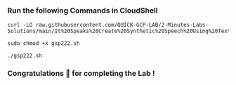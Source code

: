 ### Run the following Commands in CloudShell

```
curl -LO raw.githubusercontent.com/QUICK-GCP-LAB/2-Minutes-Labs-Solutions/main/It%20Speaks%20Create%20Synthetic%20Speech%20Using%20Text%20to%20Speech/gsp222.sh

sudo chmod +x gsp222.sh

./gsp222.sh
```

### Congratulations 🎉 for completing the Lab !
